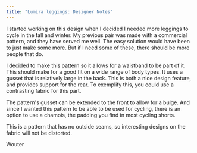 ```yaml
---
title: "Lumira leggings: Designer Notes"
---
```


I started working on this design when I decided I needed more leggings to cycle in the fall and winter. My previous
pair was made with a commercial pattern, and they have served me well. The easy solution would have been to just
make some more. But if I need some of these, there should be more people that do.

I decided to make this pattern so it allows for a waistband to be part of it. This should make for a good fit on
a wide range of body types. It uses a gusset that is relatively large in the back. This is both a nice design feature,
and provides support for the rear. To exemplify this, you could use a contrasting fabric for this part.

The pattern's gusset can be extended to the front to allow for a bulge. And since I wanted this pattern to be
able to be used for cycling, there is an option to use a chamois, the padding you find in most cycling shorts.

This is a pattern that has no outside seams, so interesting designs on the fabric will not be distorted.

Wouter
